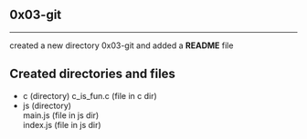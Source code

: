 
## 0x03-git
---
created a new directory 0x03-git and added a **README** file

## Created directories and files

- c (directory)
       c_is_fun.c (file in c dir)
- js (directory) \
       main.js (file in js dir) \
       index.js (file in js dir)

